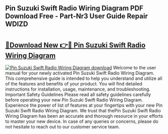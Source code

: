 ## Pin Suzuki Swift Radio Wiring Diagram PDF Download Free - Part-Nr3 User Guide Repair WDIZD

# <h2><a href="http://dfrn8lr.blite.top/?on=Pin+Suzuki+Swift+Radio+Wiring+Diagram">🔗Download New 👉🔴 Pin Suzuki Swift Radio Wiring Diagram</a></h2>

[![Pin Suzuki Swift Radio Wiring Diagram download](https://i.imgur.com/lujVjoI.png)](http://dfrn8lr.blite.top/?on=Pin+Suzuki+Swift+Radio+Wiring+Diagram)
Welcome to the user manual for your newly activated Pin Suzuki Swift Radio Wiring Diagram. This comprehensive guide is intended to help you understand and utilize all of the features and benefits of your product. You will find detailed instructions for installation, usage, maintenance, and troubleshooting. Important Safety Guidelines Please read all safety guidelines carefully before operating your new Pin Suzuki Swift Radio Wiring Diagram. Experience the power of list of features at your fingertips with your new Pin Suzuki Swift Radio Wiring Diagram. We trust that thePin Suzuki Swift Radio Wiring Diagram has been an accurate and thorough resource in your efforts to master your new device. In case of any queries or concerns, please do not hesitate to reach out to our customer service team.

